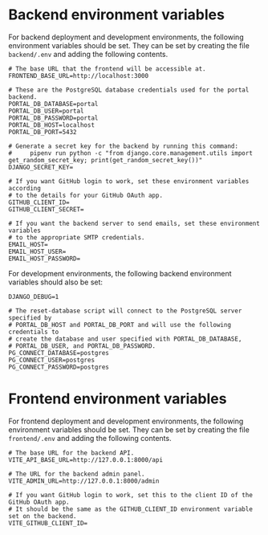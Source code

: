 # Backend environment variables

For backend deployment and development environments, the following environment variables
should be set. They can be set by creating the file `backend/.env` and adding the following
contents.

```shell
# The base URL that the frontend will be accessible at.
FRONTEND_BASE_URL=http://localhost:3000

# These are the PostgreSQL database credentials used for the portal backend.
PORTAL_DB_DATABASE=portal
PORTAL_DB_USER=portal
PORTAL_DB_PASSWORD=portal
PORTAL_DB_HOST=localhost
PORTAL_DB_PORT=5432

# Generate a secret key for the backend by running this command:
#     pipenv run python -c "from django.core.management.utils import get_random_secret_key; print(get_random_secret_key())"
DJANGO_SECRET_KEY=

# If you want GitHub login to work, set these environment variables according
# to the details for your GitHub OAuth app.
GITHUB_CLIENT_ID=
GITHUB_CLIENT_SECRET=

# If you want the backend server to send emails, set these environment variables
# to the appropriate SMTP credentials.
EMAIL_HOST=
EMAIL_HOST_USER=
EMAIL_HOST_PASSWORD=
```

For development environments, the following backend environment variables should also be set:

```shell
DJANGO_DEBUG=1

# The reset-database script will connect to the PostgreSQL server specified by
# PORTAL_DB_HOST and PORTAL_DB_PORT and will use the following credentials to
# create the database and user specified with PORTAL_DB_DATABASE,
# PORTAL_DB_USER, and PORTAL_DB_PASSWORD.
PG_CONNECT_DATABASE=postgres
PG_CONNECT_USER=postgres
PG_CONNECT_PASSWORD=postgres
```

# Frontend environment variables

For frontend deployment and development environments, the following environment variables
should be set. They can be set by creating the file `frontend/.env` and adding the following
contents.

```shell
# The base URL for the backend API.
VITE_API_BASE_URL=http://127.0.0.1:8000/api

# The URL for the backend admin panel.
VITE_ADMIN_URL=http://127.0.0.1:8000/admin

# If you want GitHub login to work, set this to the client ID of the GitHub OAuth app.
# It should be the same as the GITHUB_CLIENT_ID environment variable set on the backend.
VITE_GITHUB_CLIENT_ID=
```
